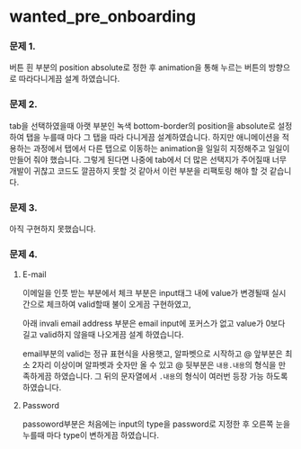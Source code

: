 # wanted_pre_onboarding

### 문제 1.

버튼 흰 부분의 position absolute로 정한 후 animation을 통해 누르는 버튼의 방향으로 따라다니게끔 설계 하였습니다.

### 문제 2.

 tab을 선택하였을때 아랫 부분인 녹색 bottom-border의 position을 absolute로  설정하여 탭을 누를때 마다 그 탭을 따라 다니게끔 설계하였습니다. 하지만 애니메이션을 적용하는 과정에서 탭에서 다른 탭으로 이동하는 animation을 일일히 지정해주고 일일이 만들어 줘야 했습니다. 그렇게 된다면 나중에 tab에서 더 많은 선택지가 주어질때 너무 개발이 귀찮고 코드도 깔끔하지 못할 것 같아서 이런 부분을 리팩토링 해야 할 것 같습니다.

### 문제 3.

아직 구현하지 못했습니다.

### 문제 4.

1. E-mail

   이메일을 인풋 받는 부분에서 체크 부분은 input태그 내에 value가 변경될때 실시간으로 체크하여 valid할때 불이 오게끔 구현하였고,

   아래 invali email address 부분은 email input에 포커스가 없고 value가 0보다 길고 valid하지 않을때 나오게끔 설계 하였습니다.

   email부분의 valid는 정규 표현식을 사용햇고, 알파벳으로 시작하고 @ 앞부분은 최소 2자리 이상이며 알파벳과 숫자만 올 수 있고 @ 뒷부분은  `내용.내용`의 형식을 만족하게끔 하였습니다. 그 뒤의 문자열에서 `.내용`의 형식이 여러번 등장 가능 하도록 하였습니다.

2. Password

   passoword부분은 처음에는 input의 type을 password로 지정한 후 오른쪽 눈을 누를때 마다 type이 변하게끔 하였습니다. 